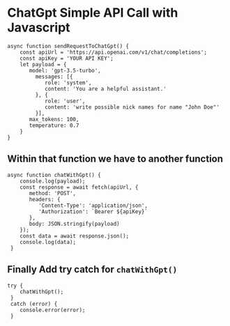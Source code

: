 # ChatGpt Simple API Call with Javascript

```
async function sendRequestToChatGpt() {
    const apiUrl = 'https://api.openai.com/v1/chat/completions';
    const apiKey = 'YOUR API KEY';
    let payload = {
       model: 'gpt-3.5-turbo',
         messages: [{
            role: 'system',
            content: 'You are a helpful assistant.'
         }, {
            role: 'user',
            content: 'write possible nick names for name "John Doe"'
         }],
       max_tokens: 100,
       temperature: 0.7
    }
}
```

## Within that function we have to another function

```
async function chatWithGpt() {
    console.log(payload);
    const response = await fetch(apiUrl, {
       method: 'POST',
       headers: {
          'Content-Type': 'application/json',
          'Authorization': `Bearer ${apiKey}`
       },
       body: JSON.stringify(payload)
    });
    const data = await response.json();
    console.log(data);
 }
```
 
## Finally Add try catch for `chatWithGpt()`

```
try {
    chatWithGpt();
 }
 catch (error) {
    console.error(error);
 }
```
    
